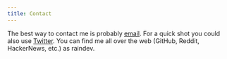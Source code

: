 ```yaml
---
title: Contact
---
```


The best way to contact me is probably [email](mailto:andrew@raindev.io). For a quick shot you could also use [Twitter](https://twitter.com/raindev_). You can find me all over the web (GitHub, Reddit, HackerNews, etc.) as raindev.
